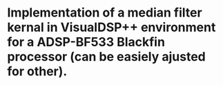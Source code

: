 

# Implementation of a median filter kernal in VisualDSP++ environment for a ADSP-BF533 Blackfin processor (can be easiely ajusted for other).
